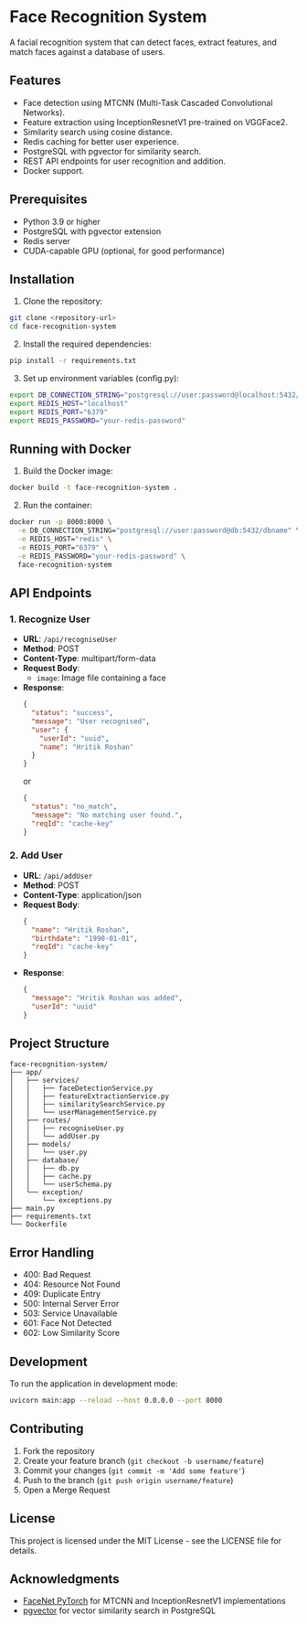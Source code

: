 # Face Recognition System

A facial recognition system that can detect faces, extract features, and match faces against a database of users.

## Features

- Face detection using MTCNN (Multi-Task Cascaded Convolutional Networks).
- Feature extraction using InceptionResnetV1 pre-trained on VGGFace2.
- Similarity search using cosine distance.
- Redis caching for better user experience.
- PostgreSQL with pgvector for similarity search.
- REST API endpoints for user recognition and addition.
- Docker support.

## Prerequisites

- Python 3.9 or higher
- PostgreSQL with pgvector extension
- Redis server
- CUDA-capable GPU (optional, for good performance)

## Installation

1. Clone the repository:
```bash
git clone <repository-url>
cd face-recognition-system
```

2. Install the required dependencies:
```bash
pip install -r requirements.txt
```

3. Set up environment variables (config.py):
```bash
export DB_CONNECTION_STRING="postgresql://user:password@localhost:5432/dbname"
export REDIS_HOST="localhost"
export REDIS_PORT="6379"
export REDIS_PASSWORD="your-redis-password"
```

## Running with Docker

1. Build the Docker image:
```bash
docker build -t face-recognition-system .
```

2. Run the container:
```bash
docker run -p 8000:8000 \
  -e DB_CONNECTION_STRING="postgresql://user:password@db:5432/dbname" \
  -e REDIS_HOST="redis" \
  -e REDIS_PORT="6379" \
  -e REDIS_PASSWORD="your-redis-password" \
  face-recognition-system
```

## API Endpoints

### 1. Recognize User
- **URL**: `/api/recogniseUser`
- **Method**: POST
- **Content-Type**: multipart/form-data
- **Request Body**: 
  - `image`: Image file containing a face
- **Response**:
  ```json
  {
    "status": "success",
    "message": "User recognised",
    "user": {
      "userId": "uuid",
      "name": "Hritik Roshan"
    }
  }
  ```
  or
  ```json
  {
    "status": "no_match",
    "message": "No matching user found.",
    "reqId": "cache-key"
  }
  ```

### 2. Add User
- **URL**: `/api/addUser`
- **Method**: POST
- **Content-Type**: application/json
- **Request Body**:
  ```json
  {
    "name": "Hritik Roshan",
    "birthdate": "1990-01-01",
    "reqId": "cache-key"
  }
  ```
- **Response**:
  ```json
  {
    "message": "Hritik Roshan was added",
    "userId": "uuid"
  }
  ```

## Project Structure

```
face-recognition-system/
├── app/
│   ├── services/
│   │   ├── faceDetectionService.py
│   │   ├── featureExtractionService.py
│   │   ├── similaritySearchService.py
│   │   └── userManagementService.py
│   ├── routes/
│   │   ├── recogniseUser.py
│   │   └── addUser.py
│   ├── models/
│   │   └── user.py
│   ├── database/
│   │   ├── db.py
│   │   ├── cache.py
│   │   └── userSchema.py
│   └── exception/
│       └── exceptions.py
├── main.py
├── requirements.txt
└── Dockerfile
```

## Error Handling

- 400: Bad Request
- 404: Resource Not Found
- 409: Duplicate Entry
- 500: Internal Server Error
- 503: Service Unavailable
- 601: Face Not Detected
- 602: Low Similarity Score

## Development

To run the application in development mode:

```bash
uvicorn main:app --reload --host 0.0.0.0 --port 8000
```

## Contributing

1. Fork the repository
2. Create your feature branch (`git checkout -b username/feature`)
3. Commit your changes (`git commit -m 'Add some feature'`)
4. Push to the branch (`git push origin username/feature`)
5. Open a Merge Request

## License

This project is licensed under the MIT License - see the LICENSE file for details.

## Acknowledgments

- [FaceNet PyTorch](https://github.com/timesler/facenet-pytorch) for MTCNN and InceptionResnetV1 implementations
- [pgvector](https://github.com/pgvector/pgvector) for vector similarity search in PostgreSQL